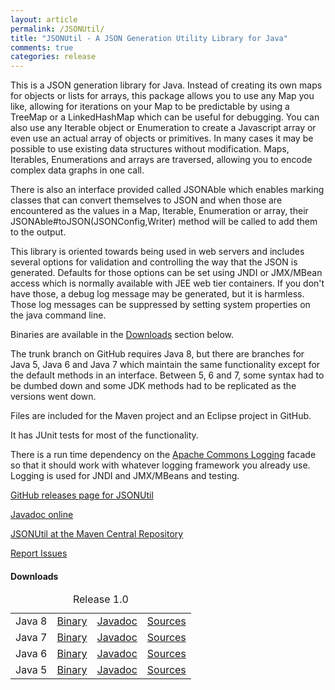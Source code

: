 ```yaml
---
layout: article
permalink: /JSONUtil/
title: "JSONUtil - A JSON Generation Utility Library for Java"
comments: true
categories: release
---
```


This is a JSON generation library for Java.  Instead of creating its own maps for
objects or lists for arrays, this package allows you to use any Map you like,
allowing for iterations on your Map to be predictable by using a TreeMap or a
LinkedHashMap which can be useful for debugging. You can also use any Iterable
object or Enumeration to create a Javascript array or even use an actual array of
objects or primitives. In many cases it may be possible to use existing data
structures without modification.  Maps, Iterables, Enumerations and arrays are
traversed, allowing you to encode complex data graphs in one call.

There is also an interface provided called JSONAble which enables marking classes
that can convert themselves to JSON and when those are encountered as the values
in a Map, Iterable, Enumeration or array, their JSONAble#toJSON(JSONConfig,Writer)
method will be called to add them to the output.

This library is oriented towards being
used in web servers and includes several options for validation and
controlling the way that the JSON is generated.  Defaults for those options
can be set using JNDI or JMX/MBean access which is normally available with
JEE web tier containers.  If you don't have those, a debug log message
may be generated, but it is harmless.  Those log messages can be suppressed
by setting system properties on the java command line.

Binaries are available in the <a href="#downloads">Downloads</a> section below.

The trunk branch on GitHub requires Java 8, but there are branches for Java 5,
Java 6 and Java 7 which maintain the same functionality except for
the default methods in an interface.  Between 5, 6 and 7, some syntax had
to be dumbed down and some JDK methods had to be replicated as the versions
went down.

Files are included for the Maven project and an Eclipse project in GitHub.

It has JUnit tests for most of the functionality.

There is a run time dependency on the
[Apache Commons Logging](http://commons.apache.org/proper/commons-logging/)
facade so that it should work with whatever logging framework you already use.
Logging is used for JNDI and JMX/MBeans and testing.

[GitHub releases page for JSONUtil](https://github.com/billdavidson/JSONUtil/releases)

[Javadoc online](http://kopitubruk.org/JSONUtil/javadoc)

[JSONUtil at the Maven Central Repository](http://search.maven.org/#search%7Cga%7C1%7Cg%3A%22org.kopitubruk.util%22%20AND%20a%3A%22JSONUtil%22)

[Report Issues](https://github.com/billdavidson/JSONUtil/issues)

<h4 id="downloads">Downloads</h4>

<table>
  <caption>Release 1.0</caption>
  <tbody>
    <tr>
      <td>Java 8</td>
      <td><a href="https://github.com/billdavidson/JSONUtil/releases/download/JSONUtil-1.0/JSONUtil-1.0.jar">Binary</a></td>
      <td><a href="https://github.com/billdavidson/JSONUtil/releases/download/JSONUtil-1.0/JSONUtil-1.0-javadoc.jar">Javadoc</a></td>
      <td><a href="https://github.com/billdavidson/JSONUtil/releases/download/JSONUtil-1.0/JSONUtil-1.0-sources.jar">Sources</a></td>
    </tr>
    <tr>
      <td>Java 7</td>
      <td><a href="https://github.com/billdavidson/JSONUtil/releases/download/JSONUtil-1.0-java7/JSONUtil-1.0-java7.jar">Binary</a></td>
      <td><a href="https://github.com/billdavidson/JSONUtil/releases/download/JSONUtil-1.0-java7/JSONUtil-1.0-java7-javadoc.jar">Javadoc</a></td>
      <td><a href="https://github.com/billdavidson/JSONUtil/releases/download/JSONUtil-1.0-java7/JSONUtil-1.0-java7-sources.jar">Sources</a></td>
    </tr>
    <tr>
      <td>Java 6</td>
      <td><a href="https://github.com/billdavidson/JSONUtil/releases/download/JSONUtil-1.0-java6/JSONUtil-1.0-java6.jar">Binary</a></td>
      <td><a href="https://github.com/billdavidson/JSONUtil/releases/download/JSONUtil-1.0-java6/JSONUtil-1.0-java6-javadoc.jar">Javadoc</a></td>
      <td><a href="https://github.com/billdavidson/JSONUtil/releases/download/JSONUtil-1.0-java6/JSONUtil-1.0-java6-sources.jar">Sources</a></td>
    </tr>
    <tr>
      <td>Java 5</td>
      <td><a href="https://github.com/billdavidson/JSONUtil/releases/download/JSONUtil-1.0-java5/JSONUtil-1.0-java5.jar">Binary</a></td>
      <td><a href="https://github.com/billdavidson/JSONUtil/releases/download/JSONUtil-1.0-java5/JSONUtil-1.0-java5-javadoc.jar">Javadoc</a></td>
      <td><a href="https://github.com/billdavidson/JSONUtil/releases/download/JSONUtil-1.0-java5/JSONUtil-1.0-java5-sources.jar">Sources</a></td>
    </tr>
  </tbody>
</table>

<!-- /.tiles -->

<div id="comments"></div>
